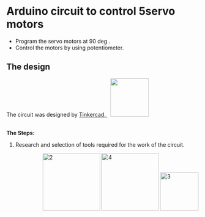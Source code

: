 # Arduino circuit to control 5servo motors

 * Program the servo motors at 90 deg . <br>
 * Control the motors by using potentiometer.

## The design
 

 <div> The circuit was designed by <a href=https://www.tinkercad.com/dashboard>Tinkercad. </a> &nbsp; <img width="100" src="https://user-images.githubusercontent.com/52053143/127372588-fb30e614-62b4-4f9a-bda3-eaf2061234e0.png"> </div> <br> 
 
**The Steps:**
 
  1. Research and selection of tools required for the work of the circuit.
 <div> &nbsp;&nbsp;&nbsp;&nbsp;&nbsp;&nbsp;&nbsp;&nbsp;&nbsp;&nbsp;&nbsp;&nbsp;&nbsp;&nbsp;&nbsp;&nbsp;&nbsp;&nbsp;&nbsp;&nbsp;&nbsp;&nbsp;&nbsp;&nbsp;<img width="150"  alt="2" src="https://user-images.githubusercontent.com/52053143/127376455-828c7581-9515-4936-8cb5-2cb90df3aab2.png"> <img width="150" alt="4" src="https://user-images.githubusercontent.com/52053143/127376471-b2a52950-3f6f-4a7d-ac1c-1581f9f0f402.png"> <img width="100" alt="3" src="https://user-images.githubusercontent.com/52053143/127376479-fa99dd17-fca5-4764-ab6f-847b3c5382f5.png">
 </div>
 
 
